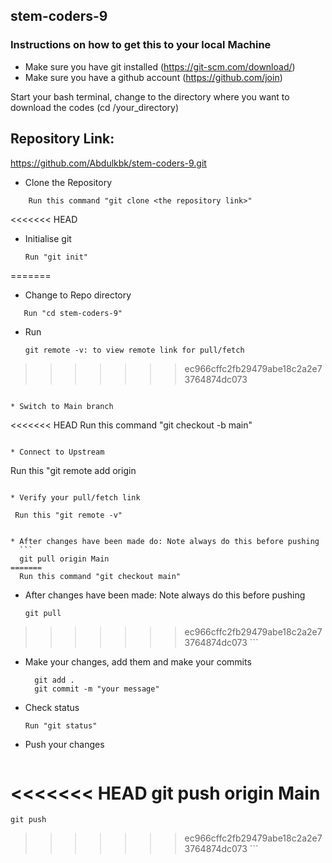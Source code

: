 ## stem-coders-9

### Instructions on how to get this to your local Machine

- Make sure you have git installed (https://git-scm.com/download/)
- Make sure you have a github account (https://github.com/join)

Start your bash terminal, change to the directory where you want to download the codes (cd /your_directory)

## Repository Link: 
   https://github.com/Abdulkbk/stem-coders-9.git

* Clone the Repository
```
    Run this command "git clone <the repository link>"
```

<<<<<<< HEAD
* Initialise git
   ```
   Run "git init"
=======
* Change to Repo directory
```
   Run "cd stem-coders-9"
```

* Run
   ```
   git remote -v: to view remote link for pull/fetch
>>>>>>> ec966cffc2fb29479abe18c2a2e73764874dc073
   ```

* Switch to Main branch
```
<<<<<<< HEAD
    Run this command "git checkout -b main"
```

* Connect to Upstream
   ```
   Run this "git remote add origin <Repo Link>
   ```

* Verify your pull/fetch link
  ```
     Run this "git remote -v"
  ```

* After changes have been made do: Note always do this before pushing
    ```
    git pull origin Main
=======
    Run this command "git checkout main"
```

* After changes have been made: Note always do this before pushing
    ```
    git pull
>>>>>>> ec966cffc2fb29479abe18c2a2e73764874dc073
    ```
<!--  Create a new folder with your name -->

* Make your changes, add them and make your commits
  ```
    git add .
    git commit -m "your message"
  ```

* Check status
  ```
  Run "git status"
  ```

* Push your changes
    ```
<<<<<<< HEAD
    git push origin Main
=======
    git push
>>>>>>> ec966cffc2fb29479abe18c2a2e73764874dc073
    ```
